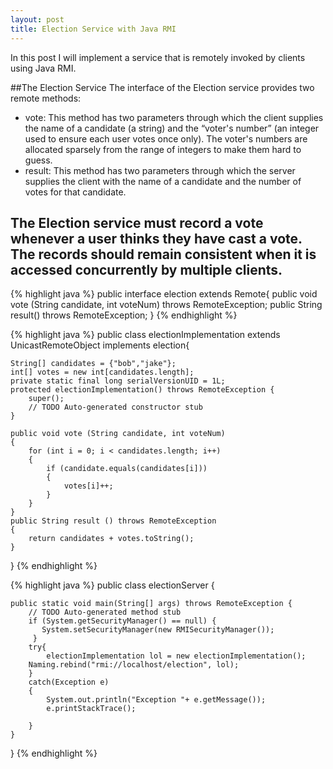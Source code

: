 ```yaml
---
layout: post
title: Election Service with Java RMI
---
```


In this post I will implement a service that is remotely invoked by clients using Java RMI.

##The Election Service
The interface of the Election service provides two remote methods:
* vote: This method has two parameters through which the client supplies the name of a
candidate (a string) and the “voter's number” (an integer used to ensure each user votes
once only). The voter's numbers are allocated sparsely from the range of integers to
make them hard to guess.
* result: This method has two parameters through which the server supplies the client with
the name of a candidate and the number of votes for that candidate.

The Election service must record a vote whenever a user thinks they have cast a vote. The
records should remain consistent when it is accessed concurrently by multiple clients.
----
{% highlight java %}
public interface election  extends Remote{
	public void vote (String candidate, int voteNum) throws RemoteException;
	public String result() throws RemoteException;
}
{% endhighlight %}

{% highlight java %}
public class electionImplementation extends UnicastRemoteObject implements election{

	String[] candidates = {"bob","jake"};
	int[] votes = new int[candidates.length];
	private static final long serialVersionUID = 1L;
	protected electionImplementation() throws RemoteException {
		super();
		// TODO Auto-generated constructor stub
	}
	
	public void vote (String candidate, int voteNum)
	{
		for (int i = 0; i < candidates.length; i++)
		{
			if (candidate.equals(candidates[i]))
			{
				votes[i]++;
			}
		}
	}
	public String result () throws RemoteException
	{
		return candidates + votes.toString();
	}
}
{% endhighlight %}

{% highlight java %}
public class electionServer {

	public static void main(String[] args) throws RemoteException {
		// TODO Auto-generated method stub
	    if (System.getSecurityManager() == null) { 
	 	   System.setSecurityManager(new RMISecurityManager()); 
	     }
		try{
			electionImplementation lol = new electionImplementation();
		Naming.rebind("rmi://localhost/election", lol);
		}
		catch(Exception e)
		{
			System.out.println("Exception "+ e.getMessage());
		    e.printStackTrace(); 

		}
	}
}
{% endhighlight %}

